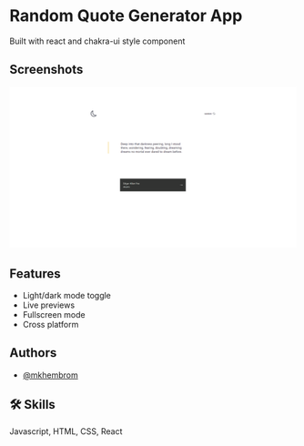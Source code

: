 
# Random Quote Generator App

Built with react and chakra-ui style component


## Screenshots

![App Screenshot](./public/quote.png)


## Features

- Light/dark mode toggle
- Live previews
- Fullscreen mode
- Cross platform


## Authors

- [@mkhembrom](https://www.github.com/mkhembrom)


## 🛠 Skills
Javascript, HTML, CSS, React


